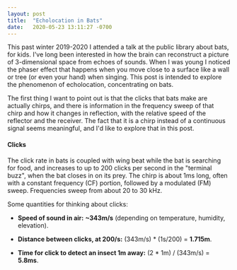 ```yaml
---
layout: post
title:  "Echolocation in Bats"
date:   2020-05-23 13:11:27 -0700
---
```

This past winter 2019-2020 I attended a talk at the public library about bats, for kids.  I've long been interested in how the brain can reconstruct a picture of 3-dimensional space from echoes of sounds.  When I was young I noticed the phaser effect that happens when you move close to a surface like a wall or tree (or even your hand) when singing.  This post is intended to explore the phenomenon of echolocation, concentrating on bats.

The first thing I want to point out is that the clicks that bats make are actually chirps, and there is information in the frequency sweep of that chirp and how it changes in reflection, with the relative speed of the reflector and the receiver.  The fact that it is a chirp instead of a continuous signal seems meaningful, and I'd like to explore that in this post.

#### Clicks
The click rate in bats is coupled with wing beat while the bat is searching for food, and increases to up to 200 clicks per second in the "terminal buzz", when the bat closes in on its prey.  The chirp is about 1ms long, often with a constant frequency (CF) portion, followed by a modulated (FM) sweep. Frequencies sweep from about 20 to 30 kHz.

Some quantities for thinking about clicks:
- **Speed of sound in air:** **~343m/s** (depending on temperature, humidity, elevation).

- **Distance between clicks, at 200/s:** (343m/s) * (1s/200) = **1.715m**.

- **Time for click to detect an insect 1m away:** (2 * 1m) / (343m/s) = **5.8ms**.
